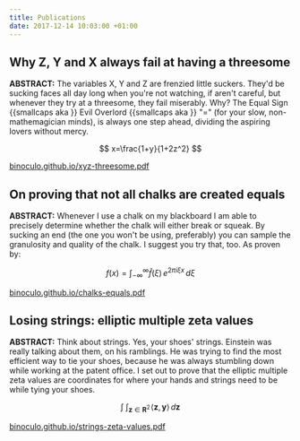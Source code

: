 ```yaml
---
title: Publications
date: 2017-12-14 10:03:00 +01:00
---
```


## Why Z, Y and X always fail at having a threesome

**ABSTRACT:** The variables X, Y and Z are frenzied little suckers. They'd be sucking faces all day long when you're not watching, if aren't careful, but whenever they try at a threesome, they fail miserably. Why? The Equal Sign {{smallcaps aka }} Evil Overlord {{smallcaps aka }} "=" (for your slow, non-mathemagician minds), is always one step ahead, dividing the aspiring lovers without mercy.

$$ x=\frac{1+y}{1+2z^2} $$

[binoculo.github.io/xyz-threesome.pdf](binoculo.github.io/xyz-threesome.pdf)

## On proving that not all chalks are created equals

**ABSTRACT:** Whenever I use a chalk on my blackboard I am able to precisely determine whether the chalk will either break or squeak. By sucking an end (the one you won't be using, preferably) you can sample the granulosity and quality of the chalk. I suggest you try that, too.
As proven by:

$$ f(x) = \int_{-\infty}^\infty
    \hat f(\xi)\,e^{2 \pi i \xi x}
    \,d\xi $$

[binoculo.github.io/chalks-equals.pdf](binoculo.github.io/chalks-equals.pdf)

## Losing strings: elliptic multiple zeta values

**ABSTRACT:** Think about strings. Yes, your shoes' strings. Einstein was really talking about them, on his ramblings. He was trying to find the most efficient way to tie your shoes, because he was always stumbling down while working at the patent office. I set out to prove that the elliptic multiple zeta values are coordinates for where your hands and strings need to be while tying your shoes.

$$
 \mathop{\int \!\!\! \int}_{\mathbf{z} \in \mathbf{R}^2} 
 \! \langle \mathbf{z},\mathbf{y}\rangle 
 \,d\mathbf{z}
$$

[binoculo.github.io/strings-zeta-values.pdf](binoculo.github.io/strings-zeta-values.pdf)